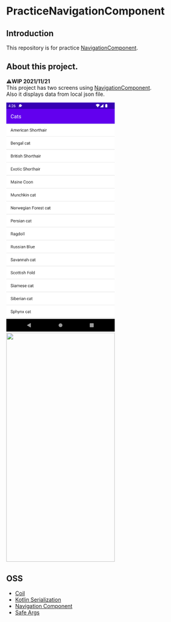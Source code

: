 # PracticeNavigationComponent

## Introduction
This repository is for practice [NavigationComponent](https://developer.android.com/guide/navigation/navigation-getting-started).

## About this project.  
**⚠️WIP 2021/11/21**  
This project has two screens using [NavigationComponent](https://developer.android.com/guide/navigation/navigation-getting-started).  
Also it displays data from local json file.

<img src="../ScreenShots/PracticeNavigationComponent/screen1.png" width="288" height="608">
<img src=".../ScreenShots/PracticeNavigationComponent/screen2.png" width="288" height="608">

## OSS
- [Coil](https://github.com/coil-kt/coil)
- [Kotlin Serialization](https://github.com/Kotlin/kotlinx.serialization)
- [Navigation Component](https://developer.android.com/guide/navigation/navigation-getting-started)
- [Safe Args](https://developer.android.com/guide/navigation/navigation-pass-data)